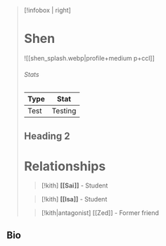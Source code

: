 > [!infobox | right]
> # Shen
> ![[shen_splash.webp|profile+medium p+ccl]]
> 
> ###### Stats
> | Type | Stat |
> | ---- | ---- |
> | Test | Testing |
> ## Heading 2
> # Relationships
> >[!kith] **[[Sai]]** - Student
> 
> > [!kith] **[[Isa]]** - Student
> 
> > [!kith|antagonist] [[Zed]] - Former friend

## Bio